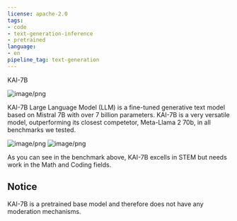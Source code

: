 ```yaml
---
license: apache-2.0
tags:
- code
- text-generation-inference
- pretrained
language:
- en
pipeline_tag: text-generation
---
```

KAI-7B

![image/png](https://cdn-uploads.huggingface.co/production/uploads/6500c7c912c1442d994c36e5/NlD6l1BmU1qPjKpsHqkH2.png)

KAI-7B Large Language Model (LLM) is a fine-tuned generative text model based on Mistral 7B with over 7 billion parameters. 
KAI-7B is a very versatile model, outperforming its closest competetor, Meta-Llama 2 70b, in all benchmarks we tested.

![image/png](https://cdn-uploads.huggingface.co/production/uploads/6500c7c912c1442d994c36e5/pHvVcd4SXqdziwPkPncqb.png)
![image/png](https://cdn-uploads.huggingface.co/production/uploads/6500c7c912c1442d994c36e5/h-VxuQcOH_dy0dwDUiveS.png)

As you can see in the benchmark above, KAI-7B excells in STEM but needs work in the Math and Coding fields.

## Notice
KAI-7B is a pretrained base model and therefore does not have any moderation mechanisms.